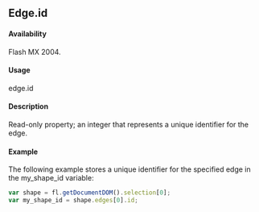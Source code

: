 ## Edge.id

#### Availability

Flash MX 2004.

#### Usage

edge.id

#### Description

Read-only property; an integer that represents a unique identifier for the edge.

#### Example

The following example stores a unique identifier for the specified edge in the my_shape_id variable:

```javascript
var shape = fl.getDocumentDOM().selection[0];
var my_shape_id = shape.edges[0].id;

```
